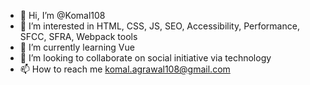 - 👋 Hi, I’m @Komal108
- 👀 I’m interested in HTML, CSS, JS, SEO, Accessibility, Performance, SFCC, SFRA, Webpack tools
- 🌱 I’m currently learning Vue
- 💞️ I’m looking to collaborate on social initiative via technology
- 📫 How to reach me komal.agrawal108@gmail.com

<!---
Komal108/Komal108 is a ✨ special ✨ repository because its `README.md` (this file) appears on your GitHub profile.
You can click the Preview link to take a look at your changes.
--->
